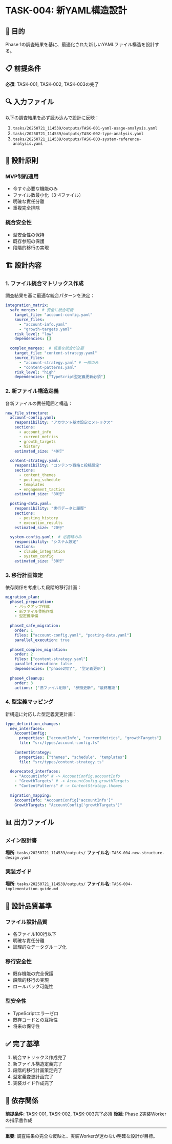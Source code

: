 # TASK-004: 新YAML構造設計

## 🎯 目的
Phase 1の調査結果を基に、最適化された新しいYAMLファイル構造を設計する。

## 📋 前提条件
**必須**: TASK-001, TASK-002, TASK-003の完了

## 🔍 入力ファイル
以下の調査結果を必ず読み込んで設計に反映：

1. `tasks/20250721_114539/outputs/TASK-001-yaml-usage-analysis.yaml`
2. `tasks/20250721_114539/outputs/TASK-002-type-analysis.yaml` 
3. `tasks/20250721_114539/outputs/TASK-003-system-reference-analysis.yaml`

## 📐 設計原則

### MVP制約適用
- 今すぐ必要な機能のみ
- ファイル数最小化（3-4ファイル）
- 明確な責任分離
- 重複完全排除

### 統合安全性
- 型安全性の保持
- 既存参照の保護
- 段階的移行の実現

## 🏗️ 設計内容

### 1. ファイル統合マトリックス作成
調査結果を基に最適な統合パターンを決定：

```yaml
integration_matrix:
  safe_merges:  # 安全に統合可能
    target_file: "account-config.yaml"
    source_files:
      - "account-info.yaml"
      - "growth-targets.yaml"
    risk_level: "low"
    dependencies: []
    
  complex_merges:  # 慎重な統合が必要
    target_file: "content-strategy.yaml"
    source_files:
      - "account-strategy.yaml" # 一部のみ
      - "content-patterns.yaml"
    risk_level: "high"
    dependencies: ["TypeScript型定義更新必須"]
```

### 2. 新ファイル構造定義
各新ファイルの責任範囲と構造：

```yaml
new_file_structure:
  account-config.yaml:
    responsibility: "アカウント基本設定とメトリクス"
    sections:
      - account_info
      - current_metrics
      - growth_targets
      - history
    estimated_size: "40行"
    
  content-strategy.yaml:
    responsibility: "コンテンツ戦略と投稿設定"
    sections:
      - content_themes
      - posting_schedule  
      - templates
      - engagement_tactics
    estimated_size: "80行"
    
  posting-data.yaml:
    responsibility: "実行データと履歴"
    sections:
      - posting_history
      - execution_results
    estimated_size: "20行"
    
  system-config.yaml:  # 必要時のみ
    responsibility: "システム設定"
    sections:
      - claude_integration
      - system_config
    estimated_size: "30行"
```

### 3. 移行計画策定
依存関係を考慮した段階的移行計画：

```yaml
migration_plan:
  phase1_preparation:
    - バックアップ作成
    - 新ファイル骨格作成
    - 型定義準備
    
  phase2_safe_migration:
    order: 1
    files: ["account-config.yaml", "posting-data.yaml"]
    parallel_execution: true
    
  phase3_complex_migration:
    order: 2
    files: ["content-strategy.yaml"]
    parallel_execution: false
    dependencies: ["phase2完了", "型定義更新"]
    
  phase4_cleanup:
    order: 3
    actions: ["旧ファイル削除", "参照更新", "最終確認"]
```

### 4. 型定義マッピング
新構造に対応した型定義変更計画：

```yaml
type_definition_changes:
  new_interfaces:
    AccountConfig:
      properties: ["accountInfo", "currentMetrics", "growthTargets"]
      file: "src/types/account-config.ts"
      
    ContentStrategy:
      properties: ["themes", "schedule", "templates"]  
      file: "src/types/content-strategy.ts"
      
  deprecated_interfaces:
    - "AccountInfo" # -> AccountConfig.accountInfo
    - "GrowthTargets" # -> AccountConfig.growthTargets
    - "ContentPatterns" # -> ContentStrategy.themes
    
  migration_mapping:
    AccountInfo: "AccountConfig['accountInfo']"
    GrowthTargets: "AccountConfig['growthTargets']"
```

## 📊 出力ファイル

### メイン設計書
**場所**: `tasks/20250721_114539/outputs/`
**ファイル名**: `TASK-004-new-structure-design.yaml`

### 実装ガイド
**場所**: `tasks/20250721_114539/outputs/`
**ファイル名**: `TASK-004-implementation-guide.md`

## 🎯 設計品質基準

### ファイル設計品質
- 各ファイル100行以下
- 明確な責任分離
- 論理的なデータグループ化

### 移行安全性
- 既存機能の完全保護
- 段階的移行の実現
- ロールバック可能性

### 型安全性
- TypeScriptエラーゼロ
- 既存コードとの互換性
- 将来の保守性

## ✅ 完了基準
1. 統合マトリックス作成完了
2. 新ファイル構造定義完了
3. 段階的移行計画策定完了
4. 型定義変更計画完了
5. 実装ガイド作成完了

## 🔗 依存関係
**前提条件**: TASK-001, TASK-002, TASK-003完了必須
**後続**: Phase 2実装Workerの指示書作成

---
**重要**: 調査結果の完全な反映と、実装Workerが迷わない明確な設計が目標。